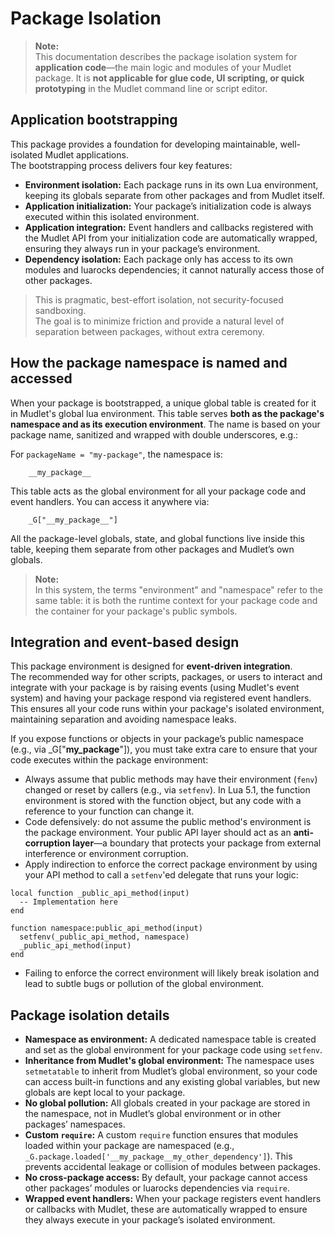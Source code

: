# Package Isolation

> **Note:**  
> This documentation describes the package isolation system for **application 
> code**—the main logic and modules of your Mudlet package. It is **not 
> applicable for glue code, UI scripting, or quick prototyping** in the Mudlet 
> command line or script editor. 

## Application bootstrapping

This package provides a foundation for developing maintainable, 
well-isolated Mudlet applications.  
The bootstrapping process delivers four key features:
- **Environment isolation:** Each package runs in its own Lua environment,
  keeping its globals separate from other packages and from Mudlet itself.
- **Application initialization:** Your package’s initialization code is always 
  executed within this isolated environment.
- **Application integration:** Event handlers and callbacks registered with the 
  Mudlet API from your initialization code are automatically wrapped, ensuring
  they always run in your package’s environment.
- **Dependency isolation:** Each package only has access to its own modules and 
  luarocks dependencies; it cannot naturally access those of other packages.

> This is pragmatic, best-effort isolation, not security-focused sandboxing.  
> The goal is to minimize friction and provide a natural level of separation 
> between packages, without extra ceremony.

## How the package namespace is named and accessed

When your package is bootstrapped, a unique global table is created for it in 
Mudlet's global lua environment. This table serves **both as the package's 
namespace and as its execution environment**. The name is based on your package 
name, sanitized and wrapped with double underscores, e.g.:

For `packageName = "my-package"`, the namespace is:
```
    __my_package__
```

This table acts as the global environment for all your package code and event 
handlers. You can access it anywhere via:
```
    _G["__my_package__"]
```

All the package-level globals, state, and global functions live inside this 
table, keeping them separate from other packages and Mudlet’s own globals.

> **Note:**  
> In this system, the terms "environment" and "namespace" refer to the same 
> table: it is both the runtime context for your package code and the container
> for your package's public symbols.

## Integration and event-based design

This package environment is designed for **event-driven integration**.  
The recommended way for other scripts, packages, or users to interact and
integrate with your package is by raising events (using Mudlet's event system)
and having your package respond via registered event handlers. This ensures all
your code runs within your package's isolated environment, maintaining
separation and avoiding namespace leaks.

If you expose functions or objects in your package’s public namespace (e.g., 
via _G["__my_package__"]), you must take extra care to ensure that your code 
executes within the package environment:

- Always assume that public methods may have their environment (`fenv`) changed 
  or reset by callers (e.g., via `setfenv`). In Lua 5.1, the function 
  environment is stored with the function object, but any code with a reference
  to your function can change it.
- Code defensively: do not assume the public method's environment is the 
  package environment. Your public API layer should act as an
  **anti-corruption layer**—a boundary that protects your package from external
  interference or environment corruption.
- Apply indirection to enforce the correct package environment by using your 
  API method to call a `setfenv`'ed delegate that runs your logic:
```
local function _public_api_method(input)
  -- Implementation here
end

function namespace:public_api_method(input)
  setfenv(_public_api_method, namespace)
  _public_api_method(input)
end
```
- Failing to enforce the correct environment will likely break isolation and 
  lead to subtle bugs or pollution of the global environment.

## Package isolation details

- **Namespace as environment:** A dedicated namespace table is created and set 
  as the global environment for your package code using `setfenv`.
- **Inheritance from Mudlet's global environment:** The namespace uses 
  `setmetatable` to inherit from Mudlet’s global environment, so your code can 
  access built-in functions and any existing global variables, but new globals
  are kept local to your package.
- **No global pollution:** All globals created in your package are stored in the
  namespace, not in Mudlet’s global environment or in other packages’ namespaces.
- **Custom `require`:** A custom `require` function ensures that modules loaded
  within your package are namespaced (e.g., `_G.package.loaded['__my_package__my_other_dependency']`).
  This prevents accidental leakage or collision of modules between packages.
- **No cross-package access:** By default, your package cannot access other 
  packages’ modules or luarocks dependencies via `require`.
- **Wrapped event handlers:** When your package registers event handlers or 
  callbacks with Mudlet, these are automatically wrapped to ensure they always 
  execute in your package’s isolated environment.